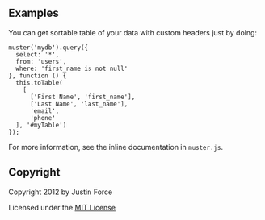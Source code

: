 ## Examples ##

You can get sortable table of your data with custom headers just by doing:

    muster('mydb').query({
      select: '*',
      from: 'users',
      where: 'first_name is not null'
    }, function () {
      this.toTable(
        [
          ['First Name', 'first_name'],
          ['Last Name', 'last_name'],
          'email',
          'phone'
      ], '#myTable')
    });

For more information, see the inline documentation in `muster.js`.

## Copyright ##

Copyright 2012 by Justin Force

Licensed under the [MIT License](http://www.opensource.org/licenses/MIT)
